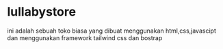 # lullabystore
ini adalah sebuah toko biasa yang dibuat menggunakan html,css,javascipt dan menggunakan framework tailwind css dan bostrap
